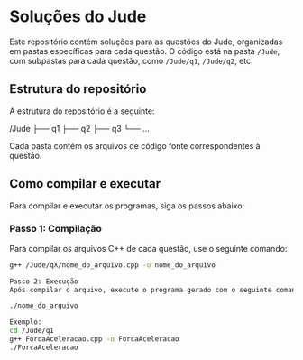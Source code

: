# Soluções do Jude

Este repositório contém soluções para as questões do Jude, organizadas em pastas específicas para cada questão. O código está na pasta `/Jude`, com subpastas para cada questão, como `/Jude/q1`, `/Jude/q2`, etc.

## Estrutura do repositório

A estrutura do repositório é a seguinte:

/Jude ├── q1 ├── q2 ├── q3 └── ...


Cada pasta contém os arquivos de código fonte correspondentes à questão.

## Como compilar e executar

Para compilar e executar os programas, siga os passos abaixo:

### Passo 1: Compilação
Para compilar os arquivos C++ de cada questão, use o seguinte comando:

```bash
g++ /Jude/qX/nome_do_arquivo.cpp -o nome_do_arquivo

Passo 2: Execução
Após compilar o arquivo, execute o programa gerado com o seguinte comando:

./nome_do_arquivo

Exemplo:
cd /Jude/q1
g++ ForcaAceleracao.cpp -o ForcaAceleracao
./ForcaAceleracao